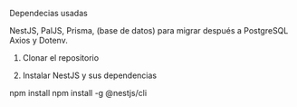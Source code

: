 Dependecias usadas

NestJS,
PalJS,
Prisma, (base de datos) para migrar después a PostgreSQL
Axios
y Dotenv.

1. Clonar el repositorio

2. Instalar NestJS y sus dependencias

npm install
npm install -g @nestjs/cli
